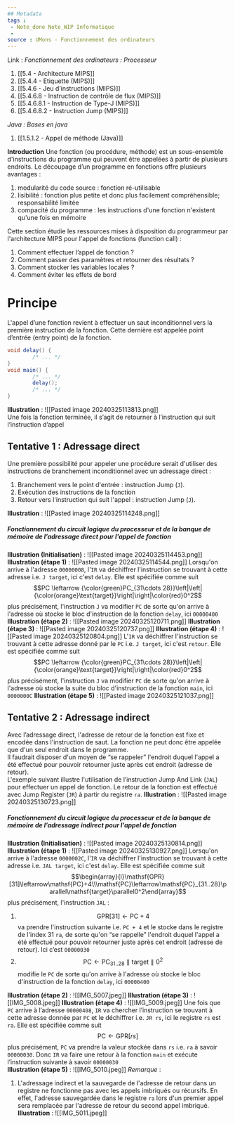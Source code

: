 ```yaml
---
## Metadata
tags : 
 - Note_done Note_WIP Informatique
 - 
source : UMons - Fonctionnement des ordinateurs
---
```


Link :
_Fonctionnement des ordinateurs : Processeur_
1. [[5.4 - Architecture MIPS]]
2. [[5.4.4 - Etiquette (MIPS)]]
4. [[5.4.6 - Jeu d’instructions (MIPS)]]
6. [[5.4.6.8 - Instruction de contrôle de flux (MIPS)]]
7. [[5.4.6.8.1 - Instruction de Type-J (MIPS)]]
8. [[5.4.6.8.2 - Instruction Jump (MIPS)]]

_Java : Bases en java_
1. [[1.5.1.2 - Appel de méthode (Java)]]

**Introduction**
Une fonction (ou procédure, méthode) est un sous-ensemble d'instructions du programme qui peuvent être appelées à partir de plusieurs endroits. Le découpage d’un programme en fonctions offre plusieurs avantages :
1. modularité du code source : fonction ré-utilisable 
2. lisibilité : fonction plus petite et donc plus facilement compréhensible; responsabilité limitée 
3. compacité du programme : les instructions d'une fonction n'existent qu'une fois en mémoire 

Cette section étudie les ressources mises à disposition du programmeur par l'architecture MIPS pour l'appel de fonctions (function call) :
1. Comment effectuer l’appel de fonction ? 
2. Comment passer des paramètres et retourner des résultats ? 
3. Comment stocker les variables locales ? 
4. Comment éviter les effets de bord 
# Principe
L'appel d’une fonction revient à effectuer un saut inconditionnel vers la première instruction de la fonction. Cette dernière est appelée point d’entrée (entry point) de la fonction. 
```java
void delay() { 
		/* ... */ 
} 
void main() { 
		/* ... */ 
		delay(); 
		/* ... */ 
}
```
**Illustration** : ![[Pasted image 20240325113813.png]]
\
Une fois la fonction terminée, il s’agit de retourner à l’instruction qui suit l’instruction d’appel
## Tentative 1 : Adressage direct
Une première possibilité pour appeler une procédure serait d'utiliser des instructions de branchement inconditionnel avec un adressage direct :
1. Branchement vers le point d'entrée : instruction Jump (`J`). 
2. Exécution des instructions de la fonction 
3. Retour vers l'instruction qui suit l'appel : instruction Jump (`J`).

**Illustration** : ![[Pasted image 20240325114248.png]]
##### Fonctionnement du circuit logique du processeur et de la banque de mémoire de l’adressage direct pour l'appel de fonction
**Illustration (Initialisation)** : ![[Pasted image 20240325114453.png]]
**Illustration (étape 1)** : ![[Pasted image 20240325114544.png]]
Lorsqu'on arrive à l'adresse `00000008`, l'`IR` va déchiffrer l'instruction se trouvant à cette adresse i.e. `J target`, ici c'est `delay`. Elle est spécifiée comme suit $$PC \leftarrow {\color{green}PC_{31\cdots 28}}\left|\left| {\color{orange}\text{target}}\right|\right|\color{red}0^2$$ plus précisément, l'instruction `J` va modifier `PC` de sorte qu'on arrive à l'adresse où stocke le bloc d'instruction de la fonction `delay`, ici `00000400`
**Illustration (étape 2)** : ![[Pasted image 20240325120711.png]]
**Illustration (étape 3)** : ![[Pasted image 20240325120737.png]]
**Illustration (étape 4)** : ![[Pasted image 20240325120804.png]]
L'`IR` va déchiffrer l'instruction se trouvant à cette adresse donné par le `PC` i.e. `J target`, ici c'est `retour`. Elle est spécifiée comme suit $$PC \leftarrow {\color{green}PC_{31\cdots 28}}\left|\left| {\color{orange}\text{target}}\right|\right|\color{red}0^2$$ plus précisément, l'instruction `J` va modifier `PC` de sorte qu'on arrive à l'adresse où stocke la suite du bloc d'instruction de la fonction `main`, ici `0000000C`
**Illustration (étape 5)** : ![[Pasted image 20240325121037.png]]

## Tentative 2 : Adressage indirect
Avec l’adressage direct, l'adresse de retour de la fonction est fixe et encodée dans l'instruction de saut. La fonction ne peut donc être appelée que d'un seul endroit dans le programme. 
\
Il faudrait disposer d'un moyen de “se rappeler” l'endroit duquel l'appel a été effectué pour pouvoir retourner juste après cet endroit (adresse de retour).
\
L'exemple suivant illustre l'utilisation de l’instruction Jump And Link (`JAL`) pour effectuer un appel de fonction. Le retour de la fonction est effectué avec Jump Register (`JR`) à partir du registre `ra`.
**Illustration** : ![[Pasted image 20240325130723.png]]
##### Fonctionnement du circuit logique du processeur et de la banque de mémoire de l’adressage indirect pour l'appel de fonction
**Illustration (Initialisation)** : ![[Pasted image 20240325130814.png]]
**Illustration (étape 1)** : ![[Pasted image 20240325130927.png]]
Lorsqu'on arrive à l'adresse `0000002C`, l'`IR` va déchiffrer l'instruction se trouvant à cette adresse i.e. `JAL target`, ici c'est `delay`. Elle est spécifiée comme suit $$\begin{array}{l}\mathsf{GPR}[31]\leftarrow\mathsf{PC}+4\\\mathsf{PC}\leftarrow\mathsf{PC}_{31..28}\parallel\mathsf{target}\parallel0^2\end{array}$$ plus précisément, l'instruction `JAL` :
1. $$\mathsf{GPR}[31]\leftarrow\mathsf{PC}+4$$va prendre l'instruction suivante i.e. `PC + 4` et le stocke dans le registre de l'index 31 `ra`, de sorte qu'on “se rappelle” l'endroit duquel l'appel a été effectué pour pouvoir retourner juste après cet endroit (adresse de retour). Ici c’est `00000030`
2. $$\mathsf{PC}\leftarrow\mathsf{PC}_{31..28}\parallel\mathsf{target}\parallel0^2$$modifie le `PC` de sorte qu'on arrive à l'adresse où stocke le bloc d'instruction de la fonction `delay`, ici `00000400`

**Illustration (étape 2)** : ![[IMG_5007.jpeg]]
**Illustration (étape 3)** : ![[IMG_5008.jpeg]]
**Illustration (étape 4)** : ![[IMG_5009.jpeg]]
Une fois que `PC` arrive à l’adresse `00000408`, `IR` va chercher l’instruction se trouvant à cette adresse donnée par `PC` et le déchiffrer i.e. `JR rs`, ici le registre `rs` est `ra`. Elle est spécifiée comme suit $$\mathsf{PC}\leftarrow\mathsf{GPR}\left[rs\right]$$ plus précisément, `PC` va prendre la valeur stockée dans `rs` i.e. `ra` à savoir `00000030`. Donc `IR` va faire une retour à la fonction `main` et exécute l’instruction suivante à savoir `00000030` 
\
**Illustration (étape 5)** : ![[IMG_5010.jpeg]]
_Remarque_ :
1. L'adressage indirect et la sauvegarde de l'adresse de retour dans un registre ne fonctionne pas avec les appels imbriqués ou récursifs. En effet, l'adresse sauvegardée dans le registre `ra` lors d'un premier appel sera remplacée par l'adresse de retour du second appel imbriqué.
\
**Illustration** : ![[IMG_5011.jpeg]]